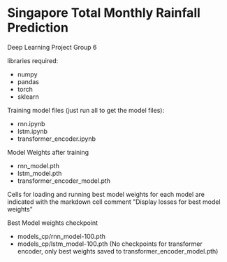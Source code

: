 # Singapore Total Monthly Rainfall Prediction 
Deep Learning Project Group 6

libraries required:
- numpy
- pandas
- torch
- sklearn

Training model files (just run all to get the model files):
- rnn.ipynb
- lstm.ipynb
- transformer_encoder.ipynb

Model Weights after training
- rnn_model.pth
- lstm_model.pth
- transformer_encoder_model.pth

Cells for loading and running best model weights for each model are indicated
with the markdown cell comment "Display losses for best model weights"

Best Model weights checkpoint
- models_cp/rnn_model-100.pth
- models_cp/lstm_model-100.pth
(No checkpoints for transformer encoder, only best weights saved
to transformer_encoder_model.pth)
